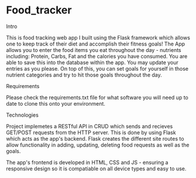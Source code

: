 # Food_tracker

Intro

This is food tracking web app I built using the Flask framework which allows one to keep track of their diet and accomplish their fitness goals!
The App allows you to enter the food items you eat throughout the day - nutrients including: Protein, Carbs, Fat and the calories you have consumed. You are able to save this into the database within the app. You may update your entries as you please. On top of this, you can set goals for yourself in those nutrient categories and try to hit those goals throughout the day.

Requirements

Please check the requirements.txt file for what software you will need up to date to clone this onto your environment.

Technologies

Project implemetes a RESTful API in CRUD which sends and recieves GET/POST requests from the HTTP server. This is done by using Flask which acts as the app's backend. Flask creates the different site routes to allow functionality in adding, updating, deleting food requests as well as the goals.

The app's frontend is developed in HTML, CSS and JS - ensuring a responsive design so it is compatiable on all device types and easy to use. 

